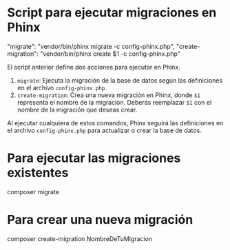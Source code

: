 # Script para ejecutar migraciones en Phinx

"migrate": "vendor/bin/phinx migrate -c config-phinx.php",
"create-migration": "vendor/bin/phinx create $1 -c config-phinx.php"

El script anterior define dos acciones para ejecutar en Phinx.

1. `migrate`: Ejecuta la migración de la base de datos según las definiciones en el archivo `config-phinx.php`.
2. `create-migration`: Crea una nueva migración en Phinx, donde `$1` representa el nombre de la migración. Deberás reemplazar `$1` con el nombre de la migración que deseas crear.

Al ejecutar cualquiera de estos comandos, Phinx seguirá las definiciones en el archivo `config-phinx.php` para actualizar o crear la base de datos.


# Para ejecutar las migraciones existentes
composer migrate

# Para crear una nueva migración
composer create-migration NombreDeTuMigracion

